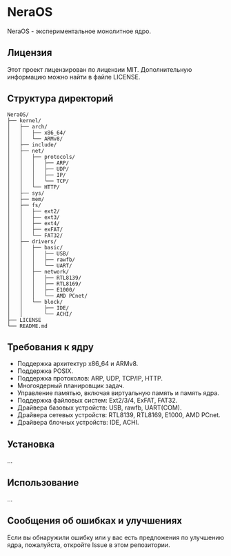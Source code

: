 # NeraOS

NeraOS - экспериментальное монолитное ядро.

## Лицензия

Этот проект лицензирован по лицензии MIT. Дополнительную информацию можно найти в файле LICENSE.

## Структура директорий

```
NeraOS/
├── kernel/
│   ├── arch/
│   │   ├── x86_64/
│   │   └── ARMv8/
│   ├── include/
│   ├── net/
│   │   ├── protocols/
│   │   │   ├── ARP/
│   │   │   ├── UDP/
│   │   │   ├── IP/
│   │   │   └── TCP/
│   │   └── HTTP/
│   ├── sys/
│   ├── mem/
│   ├── fs/
│   │   ├── ext2/
│   │   ├── ext3/
│   │   ├── ext4/
│   │   ├── exFAT/
│   │   └── FAT32/
│   ├── drivers/
│   │   ├── basic/
│   │   │   ├── USB/
│   │   │   ├── rawfb/
│   │   │   └── UART/
│   │   ├── network/
│   │   │   ├── RTL8139/
│   │   │   ├── RTL8169/
│   │   │   ├── E1000/
│   │   │   └── AMD PCnet/
│   │   └── block/
│   │       ├── IDE/
│   │       └── ACHI/
├── LICENSE
└── README.md
```

## Требования к ядру

- Поддержка архитектур x86_64 и ARMv8.
- Поддержка POSIX.
- Поддержка протоколов: ARP, UDP, TCP/IP, HTTP.
- Многоядерный планировщик задач.
- Управление памятью, включая виртуальную память и память ядра.
- Поддержка файловых систем: Ext2/3/4, ExFAT, FAT32.
- Драйвера базовых устройств: USB, rawfb, UART(COM).
- Драйвера сетевых устройств: RTL8139, RTL8169, E1000, AMD PCnet.
- Драйвера блочных устройств: IDE, ACHI.

## Установка

...

## Использование

...

## Сообщения об ошибках и улучшениях

Если вы обнаружили ошибку или у вас есть предложения по улучшению ядра, пожалуйста, откройте Issue в этом репозитории.
